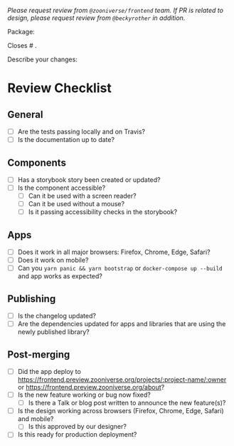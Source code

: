 _Please request review from `@zooniverse/frontend` team. If PR is related to design, please request review from `@beckyrother` in addition._ 

Package:

Closes # .

Describe your changes:


# Review Checklist

## General

- [ ] Are the tests passing locally and on Travis?
- [ ] Is the documentation up to date?

## Components
- [ ] Has a storybook story been created or updated?
- [ ] Is the component accessible? 
  - [ ] Can it be used with a screen reader?
  - [ ] Can it be used without a mouse?
  - [ ] Is it passing accessibility checks in the storybook?

## Apps

- [ ] Does it work in all major browsers: Firefox, Chrome, Edge, Safari?
- [ ] Does it work on mobile?
- [ ] Can you `yarn panic && yarn bootstrap` or `docker-compose up --build` and app works as expected?

## Publishing

- [ ] Is the changelog updated?
- [ ] Are the dependencies updated for apps and libraries that are using the newly published library?

## Post-merging

- [ ] Did the app deploy to https://frontend.preview.zooniverse.org/projects/:project-name/:owner or https://frontend.preview.zooniverse.org/about?
- [ ] Is the new feature working or bug now fixed?
  - [ ] Is there a Talk or blog post written to announce the new feature(s)?
- [ ] Is the design working across browsers (Firefox, Chrome, Edge, Safari) and mobile?
  - [ ] Is this approved by our designer?
- [ ] Is this ready for production deployment?
